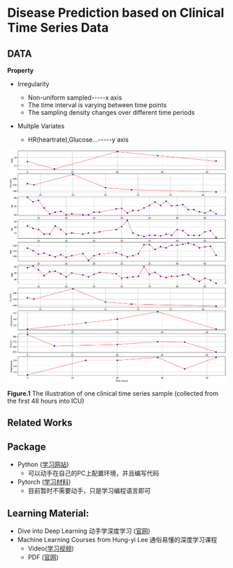 
# Disease Prediction based on Clinical Time Series Data
## DATA
**Property**
* Irregularity
	* Non-uniform sampled-----x axis
	* The time interval is varying between time points 
	* The sampling density changes over different time periods

* Multple Variates 
	* HR(heartrate),Glucose...-----y axis

<p align="center">
    <img src="output.png" width="500" align="center">
</p>

**Figure.1** The illustration of one clinical time series sample (collected from the first 48 hours into ICU)



## Related Works


## Package
* Python ([学习网站](https://www.runoob.com/python3/python3-install.html))
	* 可以动手在自己的PC上配置环境，并且编写代码
* Pytorch ([学习材料](https://github.com/xiaotudui/pytorch-tutorial))
	* 目前暂时不需要动手，只是学习编程语言即可



## Learning Material: 
* Dive into Deep Learning 动手学深度学习 ([官网](https://d2l.ai/))
* Machine Learning Courses from Hung-yi Lee 通俗易懂的深度学习课程
	* Video([学习视频](https://www.bilibili.com/video/BV1NX4y1r7nP/?spm_id_from=333.337.search-card.all.click))
	* PDF ([官网](https://speech.ee.ntu.edu.tw/~hylee/ml/2023-spring.php))


